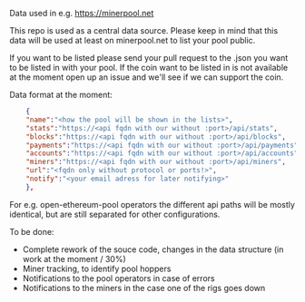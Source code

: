 Data used in e.g. https://minerpool.net 

This repo is used as a central data source. Please keep in mind that this data will be used at least on minerpool.net to list your pool public. 

If you want to be listed please send your pull request to the <coin>.json you want to be listed in with your pool. If the coin want to be listed in is not available at the moment open up an issue and we'll see if we can support the coin.

Data format at the moment: 
```json
    {  
	"name":"<how the pool will be shown in the lists>", 
	"stats":"https://<api fqdn with our without :port>/api/stats", 
	"blocks":"https://<api fqdn with our without :port>/api/blocks", 
	"payments":"https://<api fqdn with our without :port>/api/payments",
	"accounts":"https://<api fqdn with our without :port>/api/accounts",
  	"miners":"https://<api fqdn with our without :port>/api/miners",
	"url":"<fqdn only without protocol or ports!>", 
	"notify":"<your email adress for later notifying>"
    },
```
For e.g. open-ethereum-pool operators the different api paths will be mostly identical, but are still separated for other configurations. 
	
To be done: 
- Complete rework of the souce code, changes in the data structure (in work at the moment / 30%)
- Miner tracking, to identify pool hoppers
- Notifications to the pool operators in case of errors 
- Notifications to the miners in the case one of the rigs goes down 
